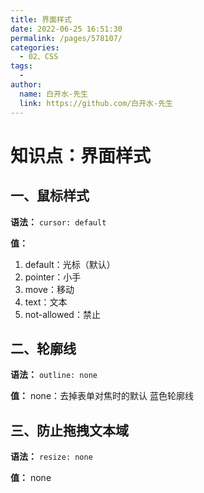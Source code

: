 ```yaml
---
title: 界面样式
date: 2022-06-25 16:51:30
permalink: /pages/578107/
categories:
  - 02、CSS
tags:
  - 
author: 
  name: 白开水-先生
  link: https://github.com/白开水-先生
---
```

# 知识点：界面样式

## 一、鼠标样式

**语法：** `cursor: default`

**值：**
1. default：光标（默认）
2. pointer：小手
3. move：移动
4. text：文本
5. not-allowed：禁止

## 二、轮廓线

**语法：** `outline: none`

**值：** none：去掉表单对焦时的默认 蓝色轮廓线

## 三、防止拖拽文本域

**语法：** `resize: none`

**值：** none